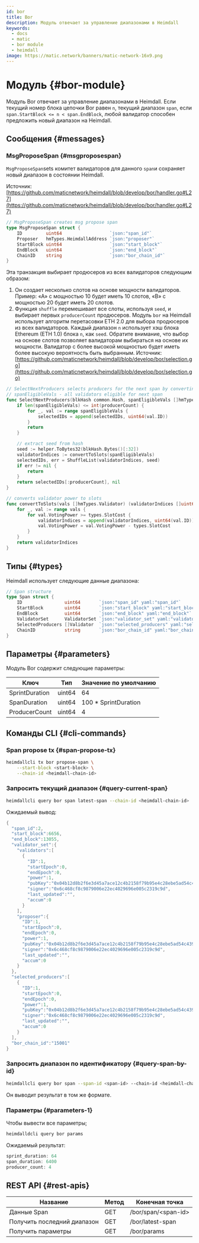 ```yaml
---
id: bor
title: Bor
description: Модуль отвечает за управление диапазонами в Heimdall
keywords:
  - docs
  - matic
  - bor module
  - heimdall
image: https://matic.network/banners/matic-network-16x9.png
---
```


# Модуль {#bor-module}

Модуль Bor отвечает за управление диапазонами в Heimdall. Если текущий номер блока цепочки Bor равен `n`, текущий диапазон `span`, если `span.StartBlock <= n < span.EndBlock`, любой валидатор способен предложить новый диапазон на Heimdall.

## Сообщения {#messages}

### MsgProposeSpan {#msgproposespan}

`MsgProposeSpan`sets комитет валидаторов для данного `span`и сохраняет новый диапазон в состоянии Heimdall.

Источник: [https://github.com/maticnetwork/heimdall/blob/develop/bor/handler.go#L27](https://github.com/maticnetwork/heimdall/blob/develop/bor/handler.go#L27)

```go
// MsgProposeSpan creates msg propose span
type MsgProposeSpan struct {
	ID         uint64                  `json:"span_id"`
	Proposer   hmTypes.HeimdallAddress `json:"proposer"`
	StartBlock uint64                  `json:"start_block"`
	EndBlock   uint64                  `json:"end_block"`
	ChainID    string                  `json:"bor_chain_id"`
}
```

Эта транзакция выбирает продюсеров из всех валидаторов следующим образом:

1. Он создает несколько слотов на основе мощности валидаторов. Пример: «А» с мощностью 10 будет иметь 10 слотов, «B» с мощностью 20 будет иметь 20 слотов.
2. Функция `shuffle` перемешивает все слоты, используя `seed`, и выбирает первых `producerCount` продюсеров. Модуль `bor` на Heimdall использует алгоритм перетасовки ETH 2.0 для выбора продюсеров из всех валидаторов. Каждый диапазон `n` использует хэш блока Ethereum (ETH 1.0) блока `n`,  как `seed`. Обратите внимание, что выбор на основе слотов позволяет валидаторам выбираться на основе их мощности. Валидатор с более высокой мощностью будет иметь более высокую вероятность быть выбранным. Источник: [https://github.com/maticnetwork/heimdall/blob/develop/bor/selection.go](https://github.com/maticnetwork/heimdall/blob/develop/bor/selection.go)

```go
// SelectNextProducers selects producers for the next span by converting power to slots
// spanEligibleVals - all validators eligible for next span
func SelectNextProducers(blkHash common.Hash, spanEligibleVals []hmTypes.Validator, producerCount uint64) (selectedIDs []uint64, err error) {
	if len(spanEligibleVals) <= int(producerCount) {
		for _, val := range spanEligibleVals {
			selectedIDs = append(selectedIDs, uint64(val.ID))
		}
		return
	}

	// extract seed from hash
	seed := helper.ToBytes32(blkHash.Bytes()[:32])
	validatorIndices := convertToSlots(spanEligibleVals)
	selectedIDs, err = ShuffleList(validatorIndices, seed)
	if err != nil {
		return
	}
	return selectedIDs[:producerCount], nil
}

// converts validator power to slots
func convertToSlots(vals []hmTypes.Validator) (validatorIndices []uint64) {
	for _, val := range vals {
		for val.VotingPower >= types.SlotCost {
			validatorIndices = append(validatorIndices, uint64(val.ID))
			val.VotingPower = val.VotingPower - types.SlotCost
		}
	}
	return validatorIndices
}
```

## Типы {#types}

Heimdall использует следующие данные диапазона:

```go
// Span structure
type Span struct {
	ID                uint64       `json:"span_id" yaml:"span_id"`
	StartBlock        uint64       `json:"start_block" yaml:"start_block"`
	EndBlock          uint64       `json:"end_block" yaml:"end_block"`
	ValidatorSet      ValidatorSet `json:"validator_set" yaml:"validator_set"`
	SelectedProducers []Validator  `json:"selected_producers" yaml:"selected_producers"`
	ChainID           string       `json:"bor_chain_id" yaml:"bor_chain_id"`
}
```

## Параметры {#parameters}

Модуль Bor содержит следующие параметры:

| Ключ | Тип | Значение по умолчанию |
|----------------------|------|------------------|
| SprintDuration | uint64 | 64 |
| SpanDuration | uint64 | 100 * SprintDuration |
| ProducerCount | uint64 | 4 |


## Команды CLI {#cli-commands}

### Span propose tx {#span-propose-tx}

```bash
heimdallcli tx bor propose-span \
	--start-block <start-block> \
	--chain-id <heimdall-chain-id>
```

### Запросить текущий диапазон {#query-current-span}

```bash
heimdallcli query bor span latest-span --chain-id <heimdall-chain-id>
```

Ожидаемый вывод:

```go
{
  "span_id":2,
  "start_block":6656,
  "end_block":13055,
  "validator_set":{
    "validators":[
      {
        "ID":1,
        "startEpoch":0,
        "endEpoch":0,
        "power":1,
        "pubKey":"0x04b12d8b2f6e3d45a7ace12c4b2158f79b95e4c28ebe5ad54c439be9431d7fc9dc1164210bf6a5c3b8523528b931e772c86a307e8cff4b725e6b4a77d21417bf19",
        "signer":"0x6c468cf8c9879006e22ec4029696e005c2319c9d",
        "last_updated":"",
        "accum":0
      }
    ],
    "proposer":{
      "ID":1,
      "startEpoch":0,
      "endEpoch":0,
      "power":1,
      "pubKey":"0x04b12d8b2f6e3d45a7ace12c4b2158f79b95e4c28ebe5ad54c439be9431d7fc9dc1164210bf6a5c3b8523528b931e772c86a307e8cff4b725e6b4a77d21417bf19",
      "signer":"0x6c468cf8c9879006e22ec4029696e005c2319c9d",
      "last_updated":"",
      "accum":0
    }
  },
  "selected_producers":[
    {
      "ID":1,
      "startEpoch":0,
      "endEpoch":0,
      "power":1,
      "pubKey":"0x04b12d8b2f6e3d45a7ace12c4b2158f79b95e4c28ebe5ad54c439be9431d7fc9dc1164210bf6a5c3b8523528b931e772c86a307e8cff4b725e6b4a77d21417bf19",
      "signer":"0x6c468cf8c9879006e22ec4029696e005c2319c9d",
      "last_updated":"",
      "accum":0
    }
  ],
  "bor_chain_id":"15001"
}
```

### Запросить диапазон по идентификатору {#query-span-by-id}

```bash
heimdallcli query bor span --span-id <span-id> --chain-id <heimdall-chain-id>
```

Он выводит результат в том же формате.

### Параметры {#parameters-1}

Чтобы вывести все параметры;

```go
heimdalldcli query bor params
```

Ожидаемый результат:

```go
sprint_duration: 64
span_duration: 6400
producer_count: 4
```

## REST API {#rest-apis}

| Название | Метод | Конечная точка |
|----------------------|------|------------------|
| Данные Span | GET | /bor/span/<span-id\> |
| Получить последний диапазон | GET | /bor/latest-span |
| Получить параметры | GET | /bor/params |
